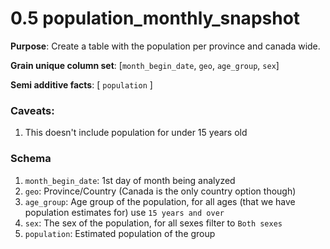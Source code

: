 # 0.5 population_monthly_snapshot

**Purpose**: Create a table with the population per province and canada wide.

**Grain unique column set**: [`month_begin_date`, `geo`, `age_group`, `sex`]

**Semi additive facts**: [ `population` ]

### Caveats:
1. This doesn't include population for under 15 years old

### Schema
1. `month_begin_date`: 1st day of month being analyzed
2. `geo`: Province/Country (Canada is the only country option though)
3. `age_group`: Age group of the population, for all ages (that we have population estimates for) use `15 years and over`
4. `sex`: The sex of the population, for all sexes filter to `Both sexes`
4. `population`: Estimated population of the group